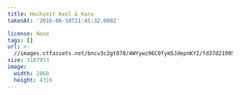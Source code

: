 ```yaml
---
title: Hochzeit Axel & Karo
takenAt: '2016-06-10T21:45:32.000Z'

license: None
tags: []
url: >-
  //images.ctfassets.net/bncv3c2gt878/4WYywz96C0fym5JdepnKY2/fd37d21995f8bd9f639b1dd1d8ecc030/hochzeit-axel--karo_27562895213_o
size: 3167953
image:
  width: 2868
  height: 4310
---
```


